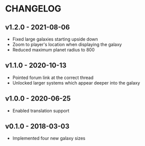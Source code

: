 # CHANGELOG

## v1.2.0 - 2021-08-06

- Fixed large galaxies starting upside down
- Zoom to player's location when displaying the galaxy
- Reduced maximum planet radius to 800

## v1.1.0 - 2020-10-13

- Pointed forum link at the correct thread
- Unlocked larger systems which appear deeper into the galaxy

## v1.0.0 - 2020-06-25

- Enabled translation support

## v0.1.0 - 2018-03-03

- Implemented four new galaxy sizes
